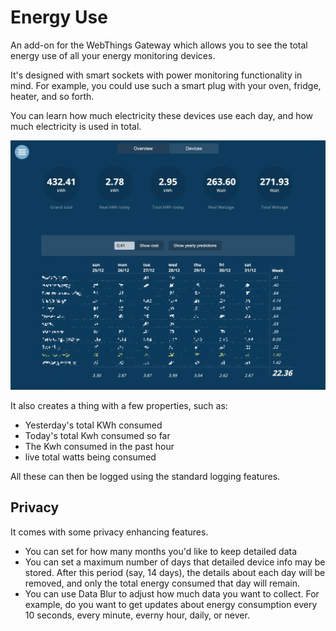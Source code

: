 # Energy Use

An add-on for the WebThings Gateway which allows you to see the total energy use of all your energy monitoring devices. 

It's designed with smart sockets with power monitoring functionality in mind. For example, you could use such a smart plug with your oven, fridge, heater, and so forth.

You can learn how much electricity these devices use each day, and how much electricity is used in total.

![Energy use overview](screenshot.jpg?raw=true "Energy use overview")

It also creates a thing with a few properties, such as:
- Yesterday's total KWh consumed
- Today's total Kwh consumed so far
- The Kwh consumed in the past hour
- live total watts being consumed

All these can then be logged using the standard logging features.

## Privacy
It comes with some privacy enhancing features.
- You can set for how many months you'd like to keep detailed data
- You can set a maximum number of days that detailed device info may be stored. After this period (say, 14 days), the details about each day will be removed, and only the total energy consumed that day will remain. 
- You can use Data Blur to adjust how much data you want to collect. For example, do you want to get updates about energy consumption every 10 seconds, every minute, everny hour, daily, or never.
